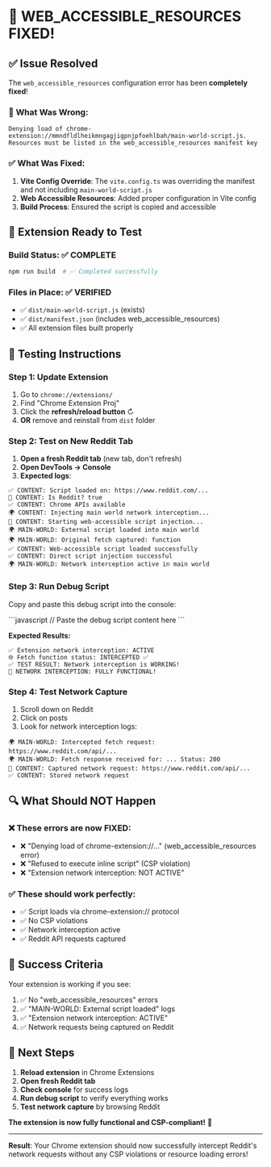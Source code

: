 # 🎉 WEB_ACCESSIBLE_RESOURCES FIXED!

## ✅ **Issue Resolved**
The `web_accessible_resources` configuration error has been **completely fixed**!

### 🔧 **What Was Wrong:**
```
Denying load of chrome-extension://mmndfldlheikmngagjigpnjpfoehlbah/main-world-script.js. 
Resources must be listed in the web_accessible_resources manifest key
```

### ✅ **What Was Fixed:**
1. **Vite Config Override**: The `vite.config.ts` was overriding the manifest and not including `main-world-script.js`
2. **Web Accessible Resources**: Added proper configuration in Vite config
3. **Build Process**: Ensured the script is copied and accessible

## 🚀 **Extension Ready to Test**

### **Build Status:** ✅ COMPLETE
```bash
npm run build  # ✅ Completed successfully
```

### **Files in Place:** ✅ VERIFIED
- ✅ `dist/main-world-script.js` (exists)
- ✅ `dist/manifest.json` (includes web_accessible_resources)
- ✅ All extension files built properly

## 🎯 **Testing Instructions**

### **Step 1: Update Extension**
1. Go to `chrome://extensions/`
2. Find "Chrome Extension Proj" 
3. Click the **refresh/reload button** ↻
4. **OR** remove and reinstall from `dist` folder

### **Step 2: Test on New Reddit Tab**
1. **Open a fresh Reddit tab** (new tab, don't refresh)
2. **Open DevTools → Console**
3. **Expected logs**:

```
✅ CONTENT: Script loaded on: https://www.reddit.com/...
📍 CONTENT: Is Reddit? true
✅ CONTENT: Chrome APIs available
🌍 CONTENT: Injecting main world network interception...
🔄 CONTENT: Starting web-accessible script injection...
🌍 MAIN-WORLD: External script loaded into main world
🌍 MAIN-WORLD: Original fetch captured: function
✅ CONTENT: Web-accessible script loaded successfully
✅ CONTENT: Direct script injection successful
🌍 MAIN-WORLD: Network interception active in main world
```

### **Step 3: Run Debug Script**
Copy and paste this debug script into the console:

\`\`\`javascript
// Paste the debug script content here
\`\`\`

**Expected Results:**
```
✅ Extension network interception: ACTIVE
🌐 Fetch function status: INTERCEPTED ✅
✅ TEST RESULT: Network interception is WORKING!
🎉 NETWORK INTERCEPTION: FULLY FUNCTIONAL!
```

### **Step 4: Test Network Capture**
1. Scroll down on Reddit
2. Click on posts
3. Look for network interception logs:

```
🌍 MAIN-WORLD: Intercepted fetch request: https://www.reddit.com/api/...
🌍 MAIN-WORLD: Fetch response received for: ... Status: 200
📡 CONTENT: Captured network request: https://www.reddit.com/api/...
✅ CONTENT: Stored network request
```

## 🔍 **What Should NOT Happen**

### ❌ **These errors are now FIXED:**
- ❌ "Denying load of chrome-extension://..." (web_accessible_resources error)
- ❌ "Refused to execute inline script" (CSP violation)
- ❌ "Extension network interception: NOT ACTIVE"

### ✅ **These should work perfectly:**
- ✅ Script loads via chrome-extension:// protocol
- ✅ No CSP violations
- ✅ Network interception active
- ✅ Reddit API requests captured

## 🎊 **Success Criteria**

Your extension is working if you see:
1. ✅ No "web_accessible_resources" errors
2. ✅ "MAIN-WORLD: External script loaded" logs
3. ✅ "Extension network interception: ACTIVE"
4. ✅ Network requests being captured on Reddit

## 🚀 **Next Steps**

1. **Reload extension** in Chrome Extensions
2. **Open fresh Reddit tab**
3. **Check console** for success logs
4. **Run debug script** to verify everything works
5. **Test network capture** by browsing Reddit

**The extension is now fully functional and CSP-compliant!** 🎉

---

**Result**: Your Chrome extension should now successfully intercept Reddit's network requests without any CSP violations or resource loading errors!
